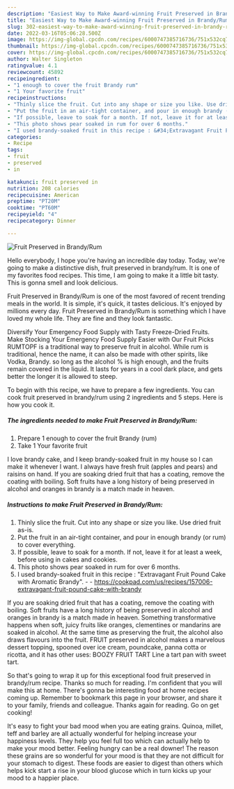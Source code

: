```yaml
---
description: "Easiest Way to Make Award-winning Fruit Preserved in Brandy/Rum"
title: "Easiest Way to Make Award-winning Fruit Preserved in Brandy/Rum"
slug: 302-easiest-way-to-make-award-winning-fruit-preserved-in-brandy-rum
date: 2022-03-16T05:06:28.500Z
image: https://img-global.cpcdn.com/recipes/6000747385716736/751x532cq70/fruit-preserved-in-brandyrum-recipe-main-photo.jpg
thumbnail: https://img-global.cpcdn.com/recipes/6000747385716736/751x532cq70/fruit-preserved-in-brandyrum-recipe-main-photo.jpg
cover: https://img-global.cpcdn.com/recipes/6000747385716736/751x532cq70/fruit-preserved-in-brandyrum-recipe-main-photo.jpg
author: Walter Singleton
ratingvalue: 4.1
reviewcount: 45892
recipeingredient:
- "1 enough to cover the fruit Brandy rum"
- "1 Your favorite fruit"
recipeinstructions:
- "Thinly slice the fruit. Cut into any shape or size you like. Use dried fruit as-is."
- "Put the fruit in an air-tight container, and pour in enough brandy (or rum) to cover everything."
- "If possible, leave to soak for a month. If not, leave it for at least a week, before using in cakes and cookies."
- "This photo shows pear soaked in rum for over 6 months."
- "I used brandy-soaked fruit in this recipe : &#34;Extravagant Fruit Pound Cake with Aromatic Brandy&#34;.  https://cookpad.com/us/recipes/157006-extravagant-fruit-pound-cake-with-brandy"
categories:
- Recipe
tags:
- fruit
- preserved
- in

katakunci: fruit preserved in 
nutrition: 208 calories
recipecuisine: American
preptime: "PT20M"
cooktime: "PT60M"
recipeyield: "4"
recipecategory: Dinner

---
```



![Fruit Preserved in Brandy/Rum](https://img-global.cpcdn.com/recipes/6000747385716736/751x532cq70/fruit-preserved-in-brandyrum-recipe-main-photo.jpg)

Hello everybody, I hope you're having an incredible day today. Today, we're going to make a distinctive dish, fruit preserved in brandy/rum. It is one of my favorites food recipes. This time, I am going to make it a little bit tasty. This is gonna smell and look delicious.

Fruit Preserved in Brandy/Rum is one of the most favored of recent trending meals in the world. It is simple, it's quick, it tastes delicious. It's enjoyed by millions every day. Fruit Preserved in Brandy/Rum is something which I have loved my whole life. They are fine and they look fantastic.

Diversify Your Emergency Food Supply with Tasty Freeze-Dried Fruits. Make Stocking Your Emergency Food Supply Easier with Our Fruit Picks RUMTOPF is a traditional way to preserve fruit in alcohol. While rum is traditional, hence the name, it can also be made with other spirits, like Vodka, Brandy. so long as the alcohol % is high enough, and the fruits remain covered in the liquid. It lasts for years in a cool dark place, and gets better the longer it is allowed to steep.


To begin with this recipe, we have to prepare a few ingredients. You can cook fruit preserved in brandy/rum using 2 ingredients and 5 steps. Here is how you cook it.

<!--inarticleads1-->

##### The ingredients needed to make Fruit Preserved in Brandy/Rum:

1. Prepare 1 enough to cover the fruit Brandy (rum)
1. Take 1 Your favorite fruit


I love brandy cake, and I keep brandy-soaked fruit in my house so I can make it whenever I want. I always have fresh fruit (apples and pears) and raisins on hand. If you are soaking dried fruit that has a coating, remove the coating with boiling. Soft fruits have a long history of being preserved in alcohol and oranges in brandy is a match made in heaven. 

<!--inarticleads2-->

##### Instructions to make Fruit Preserved in Brandy/Rum:

1. Thinly slice the fruit. Cut into any shape or size you like. Use dried fruit as-is.
1. Put the fruit in an air-tight container, and pour in enough brandy (or rum) to cover everything.
1. If possible, leave to soak for a month. If not, leave it for at least a week, before using in cakes and cookies.
1. This photo shows pear soaked in rum for over 6 months.
1. I used brandy-soaked fruit in this recipe : &#34;Extravagant Fruit Pound Cake with Aromatic Brandy&#34;. -  - https://cookpad.com/us/recipes/157006-extravagant-fruit-pound-cake-with-brandy


If you are soaking dried fruit that has a coating, remove the coating with boiling. Soft fruits have a long history of being preserved in alcohol and oranges in brandy is a match made in heaven. Something transformative happens when soft, juicy fruits like oranges, clementines or mandarins are soaked in alcohol. At the same time as preserving the fruit, the alcohol also draws flavours into the fruit. FRUIT preserved in alcohol makes a marvelous dessert topping, spooned over ice cream, poundcake, panna cotta or ricotta, and it has other uses: BOOZY FRUIT TART Line a tart pan with sweet tart. 

So that's going to wrap it up for this exceptional food fruit preserved in brandy/rum recipe. Thanks so much for reading. I'm confident that you will make this at home. There's gonna be interesting food at home recipes coming up. Remember to bookmark this page in your browser, and share it to your family, friends and colleague. Thanks again for reading. Go on get cooking!

It's easy to fight your bad mood when you are eating grains. Quinoa, millet, teff and barley are all actually wonderful for helping increase your happiness levels. They help you feel full too which can actually help to make your mood better. Feeling hungry can be a real downer! The reason these grains are so wonderful for your mood is that they are not difficult for your stomach to digest. These foods are easier to digest than others which helps kick start a rise in your blood glucose which in turn kicks up your mood to a happier place.
